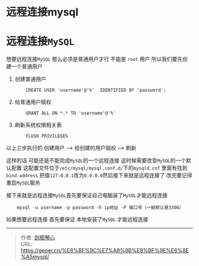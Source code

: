 # 远程连接mysql





  
# 远程连接`MySQL`

想要远程连接`MySQL` 那么必须是普通用户才行 不能是 `root` 用户 所以我们要先创建一个普通用户
1. 创建普通用户
    ```
        CREATE USER 'username'@'%'  IDENTIFIED BY 'password';
    ```
2. 给普通用户赋权
    ```
        GRANT ALL ON *.* TO 'username'@'%'
    ```
3. 刷新系统权限相关表  
    ```
        FLUSH PRIVILEGES
    ```
以上三步执行的 创建用户 --> 给创建的用户赋权 --> 刷新 

这样的话  可能还是不能完成`MySQL`的一个远程连接  这时候需要改变`MySQL`的一个默认配置 这配置文件位于`/etc/mysql/mysql.conf.d/`下的`mysqld.cnf` 里面有找到`bind-address` 把值`127.0.0.1`改为`0.0.0.0`然后接下来就是远程连接了  改完要记得重启`MySQL`服务

接下来就是远程连接`MySQL`首先要保证自己电脑装了`MySQL`才能远程连接 
```
    mysql -u username -p password -h ip地址 -P 端口号（一般默认是3306） 
```
如果想要远程连接 首先要保证 本地安装了`MySQL` 才能远程连接


---

> 作者: [剑胆琴心](http://geoer.cn)  
> URL: https://geoer.cn/%E8%BF%9C%E7%A8%8B%E8%BF%9E%E6%8E%A5mysql/  

